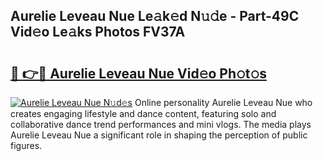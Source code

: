 ## Aurelie Leveau Nue Le𝚊k𝚎d N𝚞𝚍e - Part-49C Vid𝚎o Le𝚊ks Photos FV37A

# <h2><a href="http://fb37aay.evod.top/?m=Aurelie+Leveau+Nue">🔗 👉🔴 Aurelie Leveau Nue Vid𝚎o Ph𝚘t𝚘s</a></h2>

[![Aurelie Leveau Nue N𝚞d𝚎s](https://i.imgur.com/8V9OHl7.gif)](http://fb37aay.evod.top/?m=Aurelie+Leveau+Nue)
Online personality Aurelie Leveau Nue who creates engaging lifestyle and dance content, featuring solo and collaborative dance trend performances and mini vlogs. The media plays Aurelie Leveau Nue a significant role in shaping the perception of public figures. 
